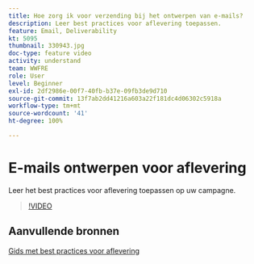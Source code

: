 ```yaml
---
title: Hoe zorg ik voor verzending bij het ontwerpen van e-mails?
description: Leer best practices voor aflevering toepassen.
feature: Email, Deliverability
kt: 5095
thumbnail: 330943.jpg
doc-type: feature video
activity: understand
team: WWFRE
role: User
level: Beginner
exl-id: 2df2986e-00f7-40fb-b37e-09fb3de9d710
source-git-commit: 13f7ab2dd41216a603a22f181dc4d06302c5918a
workflow-type: tm+mt
source-wordcount: '41'
ht-degree: 100%

---
```


# E-mails ontwerpen voor aflevering

Leer het best practices voor aflevering toepassen op uw campagne.

>[!VIDEO](https://video.tv.adobe.com/v/330943?quality=12&learn=on)

## Aanvullende bronnen

[Gids met best practices voor aflevering](https://experienceleague.adobe.com/docs/deliverability-learn/deliverability-best-practice-guide/introduction.html?lang=nl)
